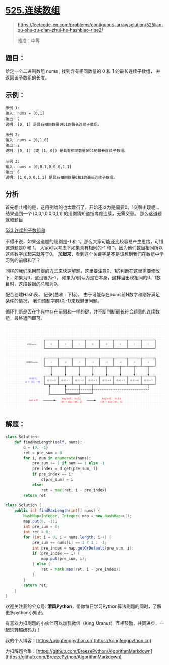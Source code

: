 # [525.连续数组](https://leetcode-cn.com/problems/contiguous-array/solution/525lian-xu-shu-zu-qian-zhui-he-hashbiao-riqe2/)
> https://leetcode-cn.com/problems/contiguous-array/solution/525lian-xu-shu-zu-qian-zhui-he-hashbiao-riqe2/
> 
> 难度：中等

## 题目：

给定一个二进制数组 nums , 找到含有相同数量的 0 和 1 的最长连续子数组，
并返回该子数组的长度。

## 示例：

```
示例 1:
输入: nums = [0,1]
输出: 2
说明: [0, 1] 是具有相同数量0和1的最长连续子数组。

示例 2:
输入: nums = [0,1,0]
输出: 2
说明: [0, 1] (或 [1, 0]) 是具有相同数量0和1的最长连续子数组。

示例 3:
输入: nums = [0,0,1,0,0,0,1,1]
输出: 6
说明: [1,0,0,0,1,1] 是具有相同数量0和1的最长连续子数组。
```

## 分析

首先想吐槽的是，这用例给的也太敷衍了，开始还以为是需要0、1交替出现呢...
结果遇到一个 [0,0,1,0,0,0,1,1] 的用例猜知道指考虑连续，无需交替。
那么这道题就和题目

[523.连续的子数组和](https://leetcode-cn.com/problems/continuous-subarray-sum/solution/523-lian-xu-de-zi-shu-zu-he-qian-zhui-he-zl78/)

不得不说，如果这道题的用例是-1 和 1，那么大家可能还比较容易产生思路，可惜这道题是0 和 1。
大家可以考虑下如果具有相同的-1 和 1，因为他们数目相同所以这些数字加起来就等于0。
**加起来**，看到这个关键字是不是该想到我们在数组中学习到的前缀和了？

同样的我们采用前缀的方式来快速解题，这里要注意0、1的判断在这里需要修改下，如果为0，这设置为-1，
如果为1则认为是它本身，这样当出现相同的0、1数目时，这段数据的总和为0。

配合创建Hash表， 记录{总和 : 下标}， 由于可能存在nums前N数字和刚好满足条件的情况，
我们预制字典{0,-1}来规避该问题。

循环判断是否在字典中存在前缀和一样的键，并不断判断最长符合题意的连续数组，最终返回即可。

![](../../images/2021-06-03_01-55-39.png)

## 解题：

```python
class Solution:
    def findMaxLength(self, nums):
        d = {0: -1}
        ret = pre_sum = 0
        for i, num in enumerate(nums):
            pre_sum += 1 if num == 1 else -1
            pre_index = d.get(pre_sum, i)
            if pre_index == i:
                d[pre_sum] = i
            else:
                ret = max(ret, i - pre_index)
        return ret
```

```java
class Solution {
    public int findMaxLength(int[] nums) {
        HashMap<Integer, Integer> map = new HashMap<>();
        map.put(0, -1);
        int pre_sum = 0;
        int ret = 0;
        for (int i = 0; i < nums.length; i++) {
            pre_sum += nums[i] == 1 ? 1 : -1;
            int pre_index = map.getOrDefault(pre_sum, i);
            if (pre_index == i) {
                map.put(pre_sum, i);
            } else {
                ret = Math.max(ret, i - pre_index);
            }
        }
        return ret;
    }
}
```

欢迎关注我的公众号: **清风Python**，带你每日学习Python算法刷题的同时，了解更多python小知识。

有喜欢力扣刷题的小伙伴可以加我微信（King_Uranus）互相鼓励，共同进步，一起玩转超级码力！

我的个人博客：[https://qingfengpython.cn](https://qingfengpython.cn)

力扣解题合集：[https://github.com/BreezePython/AlgorithmMarkdown](https://github.com/BreezePython/AlgorithmMarkdown)